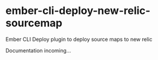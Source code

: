 # ember-cli-deploy-new-relic-sourcemap
Ember CLI Deploy plugin to deploy source maps to new relic

Documentation incoming...
